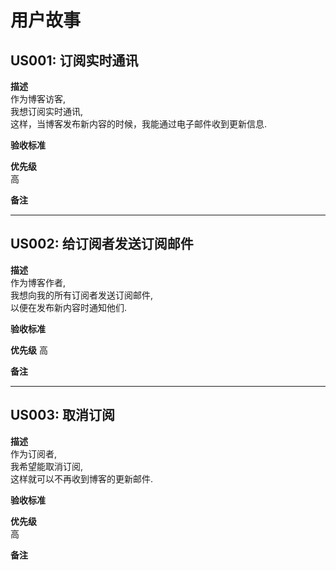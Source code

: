 # 用户故事

## US001: 订阅实时通讯

**描述**  
作为博客访客,  
我想订阅实时通讯,  
这样，当博客发布新内容的时候，我能通过电子邮件收到更新信息.

**验收标准**

**优先级**  
高

**备注**

---

## US002: 给订阅者发送订阅邮件

**描述**  
作为博客作者,    
我想向我的所有订阅者发送订阅邮件,  
以便在发布新内容时通知他们. 

**验收标准**

**优先级** 
高

**备注**

---
## US003: 取消订阅  

**描述**  
作为订阅者,  
我希望能取消订阅,  
这样就可以不再收到博客的更新邮件.  

**验收标准**

**优先级**  
高

**备注**  




